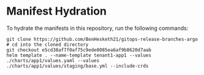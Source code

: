 # Manifest Hydration

To hydrate the manifests in this repository, run the following commands:

```shell
git clone https://github.com/BenHesketh21/gitops-release-branches-argo
# cd into the cloned directory
git checkout e5cd38af7f0af75c9ede0085ea6af9b8620d7aab
helm template . --name-template tenant1-app1 --values ./charts/app1/values.yaml --values ./charts/app1/values/staging/base.yml --include-crds
```
